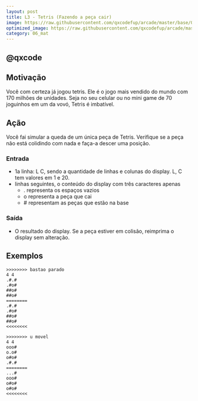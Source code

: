 ```yaml
---
layout: post
title: L3 - Tetris (Fazendo a peça cair)
image: https://raw.githubusercontent.com/qxcodefup/arcade/master/base/007/__capa.jpg
optimized_image: https://raw.githubusercontent.com/qxcodefup/arcade/master/.indexer/thumbs/007/Readme.jpg
category: 06_mat
---
```

<!-- DON'T EDIT THIS FILE, GENERATED BY SCRIPT -->
<!-- DON'T EDIT THIS FILE, GENERATED BY SCRIPT -->
<!-- DON'T EDIT THIS FILE, GENERATED BY SCRIPT -->
<!-- DON'T EDIT THIS FILE, GENERATED BY SCRIPT -->
<!-- DON'T EDIT THIS FILE, GENERATED BY SCRIPT -->
## @qxcode



## Motivação

Você com certeza já jogou tetris. Ele é o jogo mais vendido do mundo com 170 milhões de unidades. Seja no seu celular ou no mini game de 70 joguinhos em um da vovó, Tetris é imbatível.

## Ação

Você fai simular a queda de um única peça de Tetris. Verifique se a peça não está colidindo com nada e faça-a descer uma posição.

### Entrada
- 1a linha: L C, sendo a quantidade de linhas e colunas do display. L, C tem valores em 1 e 20.
- linhas seguintes, o conteúdo do display com três caracteres apenas
    - . representa os espaços vazios
    - o representa a peça que cai
    - \# representam as peças que estão na base

### Saída
- O resultado do display. Se a peça estiver em colisão, reimprima
o display sem alteração.

## Exemplos

```
>>>>>>>> bastao parado
4 4
.#.#
.#o#
##o#
##o#
========
.#.#
.#o#
##o#
##o#
<<<<<<<<

>>>>>>>> u movel
4 4
ooo#
o.o#
o#o#
.#.#
========
...#
ooo#
o#o#
o#o#
<<<<<<<<
```

